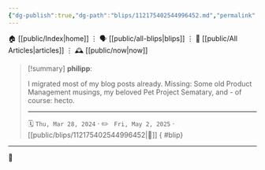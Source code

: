 ```yaml
---
{"dg-publish":true,"dg-path":"blips/112175402544996452.md","permalink":"/blips/112175402544996452/","title":"philipp on mastodon @ 2024-03-28"}
---
```



<div class="transclusion internal-embed is-loaded"><div class="markdown-embed">




🏠 [[public/Index\|home]]  ⋮ 🗣️ [[public/all-blips\|blips]] ⋮  📝 [[public/All Articles\|articles]]  ⋮ 🕰️ [[public/now\|now]]


</div></div>


> [!summary] **philipp**:
>
> I migrated most of my blog posts already. Missing: Some old Product Management musings, my beloved Pet Project Sematary, and - of course: hecto.
> - - -
>
> 🗓️ <code>Thu, Mar 28, 2024</code>  · ✏️ <code> Fri, May 2, 2025</code>  · [[public/blips/112175402544996452\|🔗]]
{ #blip}


- - -

 👾
